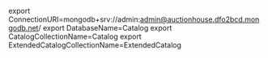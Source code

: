 export ConnectionURI=mongodb+srv://admin:admin@auctionhouse.dfo2bcd.mongodb.net/ 
export DatabaseName=Catalog
export CatalogCollectionName=Catalog
export ExtendedCatalogCollectionName=ExtendedCatalog